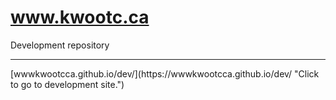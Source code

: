 # www.kwootc.ca
Development repository
<hr>
[wwwkwootcca.github.io/dev/](https://wwwkwootcca.github.io/dev/ "Click to go to development site.")
